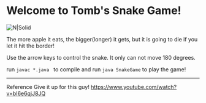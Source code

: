 # Welcome to Tomb's Snake Game!
![N|Solid](https://html5-games.io/data/image/snakelogo.png)

The more apple it eats, the bigger(longer) it gets, but it is going to die if you let it hit the border!

Use the arrow keys to control the snake.
It only can not move 180 degrees.

run `javac *.java ` to compile and run `java SnakeGame` to play the game!

___
Reference
Give it up for this guy!
https://www.youtube.com/watch?v=bI6e6qjJ8JQ